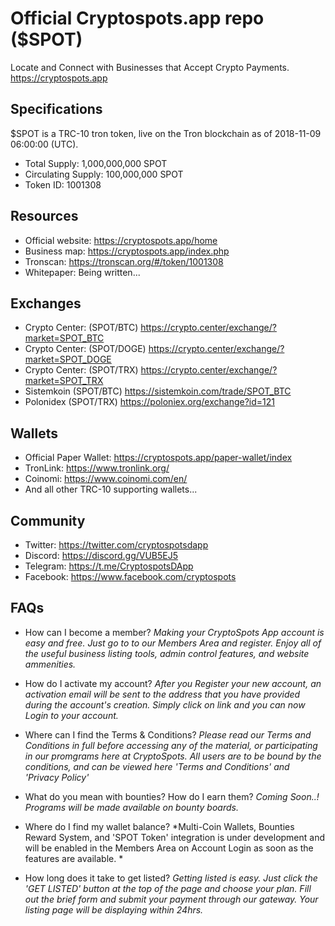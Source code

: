 # Official Cryptospots.app repo ($SPOT)
Locate and Connect with Businesses that Accept Crypto Payments. https://cryptospots.app

## Specifications
$SPOT is a TRC-10 tron token, live on the Tron blockchain as of 2018-11-09 06:00:00 (UTC). 

- Total Supply:         1,000,000,000 SPOT
- Circulating Supply:   100,000,000 SPOT
- Token ID:             1001308

## Resources
- Official website:     https://cryptospots.app/home
- Business map:         https://cryptospots.app/index.php
- Tronscan:             https://tronscan.org/#/token/1001308
- Whitepaper:           Being written...

## Exchanges
- Crypto Center:  (SPOT/BTC)    https://crypto.center/exchange/?market=SPOT_BTC
- Crypto Center:  (SPOT/DOGE)   https://crypto.center/exchange/?market=SPOT_DOGE
- Crypto Center:  (SPOT/TRX)    https://crypto.center/exchange/?market=SPOT_TRX
- Sistemkoin      (SPOT/BTC)    https://sistemkoin.com/trade/SPOT_BTC
- Polonidex       (SPOT/TRX)    https://poloniex.org/exchange?id=121

## Wallets
- Official Paper Wallet:        https://cryptospots.app/paper-wallet/index
- TronLink:                     https://www.tronlink.org/
- Coinomi:                      https://www.coinomi.com/en/
- And all other TRC-10 supporting wallets...

## Community
- Twitter:          https://twitter.com/cryptospotsdapp
- Discord:          https://discord.gg/VUB5EJ5
- Telegram:         https://t.me/CryptospotsDApp
- Facebook:         https://www.facebook.com/cryptospots

## FAQs
- How can I become a member?
*Making your CryptoSpots App account is easy and free. Just go to to our Members Area and register. Enjoy all of the useful business listing tools, admin control features, and website ammenities.*

- How do I activate my account?
*After you Register your new account, an activation email will be sent to the address that you have provided during the account's creation. Simply click on link and you can now Login to your account.*

- Where can I find the Terms & Conditions?
*Please read our Terms and Conditions in full before accessing any of the material, or participating in our promgrams here at CryptoSpots. All users are to be bound by the conditions, and can be viewed here 'Terms and Conditions' and 'Privacy Policy'*

- What do you mean with bounties? How do I earn them?
*Coming Soon..! Programs will be made available on bounty boards.*

- Where do I find my wallet balance?
*Multi-Coin Wallets, Bounties Reward System, and 'SPOT Token' integration is under development and will be enabled in the Members Area on Account Login as soon as the features are available. *

- How long does it take to get listed?
*Getting listed is easy. Just click the 'GET LISTED' button at the top of the page and choose your plan. Fill out the brief form and submit your payment through our gateway. Your listing page will be displaying within 24hrs.*
